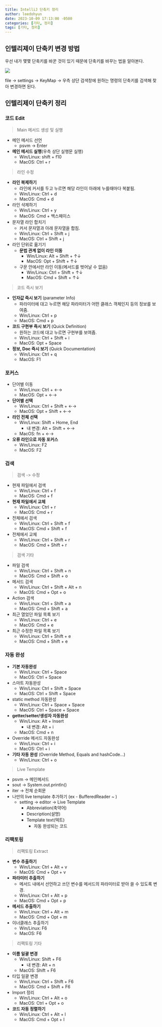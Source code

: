 ```yaml
---
title: IntelliJ 단축키 정리
author: leedohyun
date: 2023-10-09 17:13:00 -0500
categories: [기타, 정리]
tags: [기타, 정리]
---
```


## 인텔리제이 단축키 변경 방법

우선 내가 몇몇 단축키를 바꾼 것이 있기 때문에 단축키를 바꾸는 법을 알아본다.


![](https://blog.kakaocdn.net/dn/eq1KQa/btsydS1H8lu/IByX1G8IeMKlWBWcBKiKsK/img.png)

file -> settings -> KeyMap -> 우측 상단 검색창에 원하는 명령의 단축키를 검색해 찾아 변경하면 된다.

## 인텔리제이 단축키 정리

### 코드 Edit

> Main 메서드 생성 및 실행

- 메인 메서드 선언
	- psvm -> Enter
- **메인 메서드 실행**(우측 상단 실행문 실행)
	- Win/Linux: shift + f10
	- MacOS: Ctrl + r

> 라인 수정

- **라인 복제하기**
	- 라인에 커서를 두고 누르면 해당 라인이 아래에 누를때마다 복붙됨.
	- Win/Linux: Ctrl + d
	- MacOS: Cmd + d
- 라인 삭제하기
	- Win/Linux: Ctrl + y
	- MacOS: Cmd + 백스페이스
- 문자열 라인 합치기
	- 커서 문자열과 아래 문자열을 합침.
	- Win/Linux: Ctrl + Shift + j
	- MacOS: Ctrl + Shift + j
- 라인 단위로 옮기기
	- **문법 관계 없이 라인 이동**
		- Win/Linux: Alt + Shift + ↑↓
		- MacOS: Opt + Shift + ↑↓
	- 구문 안에서만 라인 이동(메서드를 벗어날 수 없음)
		- Win/Linux: Ctrl + Shift + ↑↓
		- MacOS: Cmd + Shift + ↑↓

> 코드 즉시 보기

- **인자값 즉시 보기** (parameter Info)
	- 파라미터에 대고 누르면 해당 파라미터가 어떤 클래스 객체인지 등의 정보를 보여줌.
	- Win/Linux: Ctrl + p
	- MacOS: Cmd + p
-  **코드 구현부 즉시 보기** (Quick Definition)
	- 원하는 코드에 대고 누르면 구현부를 보여줌.
	- Win/Linux: Ctrl + Shift + i
	- MacOS: Opt + Space
- **정보, Doc 즉시 보기** (Quick Documentation)
	- Win/Linux: Ctrl + q
	- MacOS: F1

### 포커스

- 단어별 이동
	- Win/Linux: Ctrl + ←→
	- MacOS: Opt + ←→
- **단어별 선택**
	- Win/Linux: Ctrl + Shift + ←→
	- MacOS: Opt + Shift + ←→
- **라인 전체 선택**
	- Win/Linux: Shift + Home, End
		- 내 변경: Alt + Shift + ←→ 
	- MacOS: fn + ←→
- **오류 라인으로 자동 포커스**
	- Win/Linux: F2
	- MacOS: F2

### 검색

> 검색 -> 수정

- 현재 파일에서 검색
	- Win/Linux: Ctrl + f
	- MacOS: Cmd + f
- **현재 파일에서 교체**
	- Win/Linux: Ctrl + r
	- MacOS: Cmd + r 
- 전체에서 검색
	- Win/Linux: Ctrl + Shift + f
	- MacOS: Cmd + Shift + f
- 전체에서 교체
	- Win/Linux: Ctrl + Shift + r
	- MacOS: Cmd + Shift + r
 
> 검색 기타

- 파일 검색
	- Win/Linux: Ctrl + Shift + n
	- MacOS: Cmd + Shift + o
- 메서드 검색
	- Win/Linux: Ctrl + Shift + Alt + n
	- MacOS: Cmd + Opt + o 
- Action 검색
	- Win/Linux: Ctrl + Shift + a
	- MacOS: Cmd + Shift + a 
- 최근 열었던 파일 목록 보기
	- Win/Linux: Ctrl + e
	- MacOS: Cmd + e
- 최근 수정한 파일 목록 보기
	- Win/Linux: Ctrl + Shift + e
	- MacOS: Cmd + Shift + e

### 자동 완성

- **기본 자동완성**
	- Win/Linux: Ctrl + Space
	- MacOS: Ctrl + Space  
- 스마트 자동완성
	- Win/Linux: Ctrl + Shift + Space
	- MacOS: Ctrl + Shift + Space 
- static method 자동완성
	- Win/Linux: Ctrl + Space + Space
	- MacOS: Ctrl + Space + Space
- **getter/setter/생성자 자동완성**
	- Win/Linux: Alt + Insert
		- 내 변경: Alt + i
	- MacOS: Cmd + n
- Override 메서드 자동완성
	- Win/Linux: Ctrl + i 
	- MacOS: Ctrl + i 
- **기타 자동 완성** (Override Method, Equals and hashCode...)
	- Win/Linux: Ctrl + o

 > Live Template

- psvm -> 메인메서드
- sout -> System.out.println()
- iter -> 전체 순회문
- 나만의 live template 추가하기 (ex - BufferedReader ~ )
	- setting -> editor -> Live Template
		- Abbreviation(축약어)
		- Description(설명)
		- Template text(텍트)
			- 자동 완성되는 코드

### 리팩토링

> 리팩토링 Extract

- **변수 추출하기**
	- Win/Linux: Ctrl + Alt + v
	- MacOS: Cmd + Opt + v
- **파라미터 추출하기**
	- 메서드 내에서 선언하고 쓰던 변수를 메서드의 파라미터로 받아 쓸 수 있도록 변경.
	- Win/Linux: Ctrl + Alt + p
	- MacOS: Cmd + Opt + p 
-  **메서드 추출하기**
	- Win/Linux: Ctrl + Alt + m
	- MacOS: Cmd + Opt + m
- 이너클래스 추출하기
	- Win/Linux: F6
	- MacOS: F6

> 리팩토링 기타

- **이름 일괄 변경**
	- Win/Linux: Shift + F6
		- 내 변경: Alt + n
	- MacOS: Shift + F6
- 타입 일괄 변경
	- Win/Linux: Ctrl + Shift + F6
	- MacOS: Cmd + Shift + F6
- Import 정리
	- Win/Linux: Ctrl + Alt + o
	- MacOS: Ctrl + Opt + o 
- **코드 자동 정렬하기**
	- Win/Linux: Ctrl + Alt + l
	- MacOS: Cmd + Opt + l
